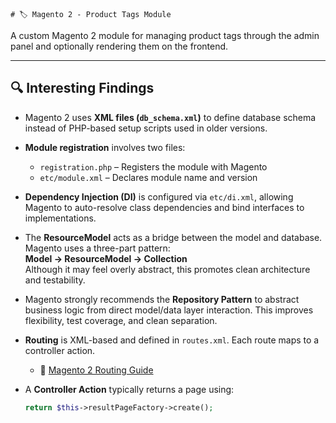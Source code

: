 <!-- # productTags
magento-product -tags

# interesting findings
 -> process of create schema file maybe in previous version there was php file right now they are using xml file for it in magento 2

 -> process of module registratin process is dependency injection which is configured by di.xml file 

 -> resource connection work as databse connection 

 -> module registration process in module.xml file

 -> model-resource-collection process seems kind of wired maybe for decoupling process framework build like this 

 -> magento 2 alwasys prefared for repository patter for Abstraction Between Business Logic and Data Storage

 -> routing work process : https://commerce-docs.github.io/devdocs-archive/2.0/guides/v2.0/extension-dev-guide/routing.html
 
 -> controller action class how to call a page from a route by rendaring resultPageFactory()

 -> phtml templete engine how works: A Block class (PHP) prepares data and methods for the template,The layout XML links the block class to the .phtml      template,Magento loads the .phtml file and executes the PHP inside it,The $block variable references the block instance, so it can call its methods,Any PHP logic runs, and it outputs the final HTML page sent to the browser

# chanlenges faced
    -> docker setup was good but needed adobe account so many things which kill my time (maybe due to have zero knowdledge in magento)
    -> understaing the MRC process


# refarences
    -> magento 2 best practice: https://www.icecubedigital.com/blog/complete-guide-on-magento-2-development-best-practices/
    -> chatgpt
    -> deepseek
    -> magento docs
    -> stack overflow -->


    # 🏷️ Magento 2 - Product Tags Module

A custom Magento 2 module for managing product tags through the admin panel and optionally rendering them on the frontend.

---

## 🔍 Interesting Findings

- Magento 2 uses **XML files (`db_schema.xml`)** to define database schema instead of PHP-based setup scripts used in older versions.
  
- **Module registration** involves two files:
  - `registration.php` – Registers the module with Magento
  - `etc/module.xml` – Declares module name and version

- **Dependency Injection (DI)** is configured via `etc/di.xml`, allowing Magento to auto-resolve class dependencies and bind interfaces to implementations.

- The **ResourceModel** acts as a bridge between the model and database. Magento uses a three-part pattern:  
  **Model → ResourceModel → Collection**  
  Although it may feel overly abstract, this promotes clean architecture and testability.

- Magento strongly recommends the **Repository Pattern** to abstract business logic from direct model/data layer interaction. This improves flexibility, test coverage, and clean separation.

- **Routing** is XML-based and defined in `routes.xml`. Each route maps to a controller action.
  - 📖 [Magento 2 Routing Guide](https://commerce-docs.github.io/devdocs-archive/2.0/guides/v2.0/extension-dev-guide/routing.html)

- A **Controller Action** typically returns a page using:
  ```php
  return $this->resultPageFactory->create();
